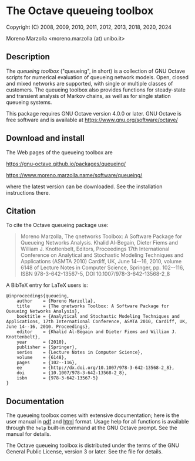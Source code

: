 # The Octave queueing toolbox

Copyright (C) 2008, 2009, 2010, 2011, 2012, 2013, 2018, 2020, 2024

Moreno Marzolla <moreno.marzolla (at) unibo.it>

## Description

The _queueing toolbox_ ("queueing", in short) is a collection of GNU
Octave scripts for numerical evaluation of queueing network
models. Open, closed and mixed networks are supported, with single or
multiple classes of customers. The queueing toolbox also provides
functions for steady-state and transient analysis of Markov chains, as
well as for single station queueing systems.

This package requires GNU Octave version 4.0.0 or later. GNU Octave is
free software and is available at https://www.gnu.org/software/octave/

## Download and install

The Web pages of the queueing toolbox are

https://gnu-octave.github.io/packages/queueing/

https://www.moreno.marzolla.name/software/queueing/

where the latest version can be downloaded. See the installation
instructions there.

## Citation

To cite the Octave queueing package use:

> Moreno Marzolla, The qnetworks Toolbox: A Software Package for
> Queueing Networks Analysis. Khalid Al-Begain, Dieter Fiems and
> William J. Knottenbelt, Editors, Proceedings 17th International
> Conference on Analytical and Stochastic Modeling Techniques and
> Applications (ASMTA 2010) Cardiff, UK, June 14--16, 2010, volume
> 6148 of Lecture Notes in Computer Science, Springer, pp. 102--116,
> ISBN 978-3-642-13567-5, DOI 10.1007/978-3-642-13568-2_8

A BibTeX entry for LaTeX users is:

```
@inproceedings{queueing,
    author    = {Moreno Marzolla},
    title     = {The qnetworks Toolbox: A Software Package for Queueing Networks Analysis},
    booktitle = {Analytical and Stochastic Modeling Techniques and Applications, 17th International Conference, ASMTA 2010, Cardiff, UK, June 14--16, 2010. Proceedings},
    editor    = {Khalid Al-Begain and Dieter Fiems and William J. Knottenbelt},
    year      = {2010},
    publisher = {Springer},
    series    = {Lecture Notes in Computer Science},
    volume    = {6148},
    pages     = {102--116},
    ee        = {http://dx.doi.org/10.1007/978-3-642-13568-2_8},
    doi       = {10.1007/978-3-642-13568-2_8},
    isbn      = {978-3-642-13567-5}
}
```

## Documentation

The queueing toolbox comes with extensive documentation; here is the
user manual in
[pdf](https://www.moreno.marzolla.name/software/queueing/queueing.pdf)
and
[html](https://www.moreno.marzolla.name/software/queueing/queueing.html)
format. Usage help for all functions is available through the `help`
built-in command at the GNU Octave prompt. See the manual for details.

The Octave queueing toolbox is distributed under the terms of the GNU
General Public License, version 3 or later. See the file <COPYING> for
details.
